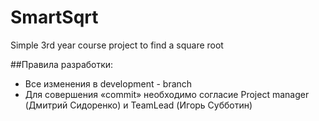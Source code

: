 # SmartSqrt
Simple 3rd year course project to find a square root 


##Правила разработки: 
- Все изменения в development - branch
- Для совершения «commit» необходимо согласие Project manager (Дмитрий Сидоренко) и TeamLead (Игорь Субботин)
